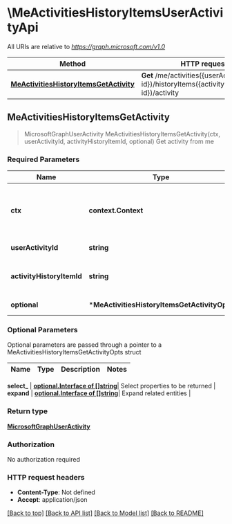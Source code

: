 # \MeActivitiesHistoryItemsUserActivityApi

All URIs are relative to *https://graph.microsoft.com/v1.0*

Method | HTTP request | Description
------------- | ------------- | -------------
[**MeActivitiesHistoryItemsGetActivity**](MeActivitiesHistoryItemsUserActivityApi.md#MeActivitiesHistoryItemsGetActivity) | **Get** /me/activities({userActivity-id})/historyItems({activityHistoryItem-id})/activity | Get activity from me



## MeActivitiesHistoryItemsGetActivity

> MicrosoftGraphUserActivity MeActivitiesHistoryItemsGetActivity(ctx, userActivityId, activityHistoryItemId, optional)
Get activity from me

### Required Parameters


Name | Type | Description  | Notes
------------- | ------------- | ------------- | -------------
**ctx** | **context.Context** | context for authentication, logging, cancellation, deadlines, tracing, etc.
**userActivityId** | **string**| key: userActivity-id of userActivity | 
**activityHistoryItemId** | **string**| key: activityHistoryItem-id of activityHistoryItem | 
 **optional** | ***MeActivitiesHistoryItemsGetActivityOpts** | optional parameters | nil if no parameters

### Optional Parameters

Optional parameters are passed through a pointer to a MeActivitiesHistoryItemsGetActivityOpts struct


Name | Type | Description  | Notes
------------- | ------------- | ------------- | -------------


 **select_** | [**optional.Interface of []string**](string.md)| Select properties to be returned | 
 **expand** | [**optional.Interface of []string**](string.md)| Expand related entities | 

### Return type

[**MicrosoftGraphUserActivity**](microsoft.graph.userActivity.md)

### Authorization

No authorization required

### HTTP request headers

- **Content-Type**: Not defined
- **Accept**: application/json

[[Back to top]](#) [[Back to API list]](../README.md#documentation-for-api-endpoints)
[[Back to Model list]](../README.md#documentation-for-models)
[[Back to README]](../README.md)

